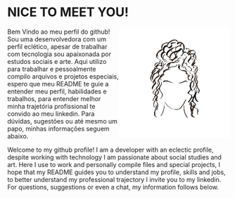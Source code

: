  <link href="style.css" rel="stylesheet">
 
 # NICE TO MEET YOU!
<!--
  INTRO PROFILE
-->

<img align="right" alt="GIF" height="250px" src="giphy.gif" />
  
Bem Vindo ao meu perfil do github! Sou uma desenvolvedora com um perfil eclético, apesar de trabalhar com tecnologia sou apaixonada por estudos sociais e arte. Aqui utilizo para trabalhar e pessoalmente compilo arquivos e projetos especiais, espero que meu README te guie a entender meu perfil, habilidades e trabalhos, para entender melhor minha trajetória profissional te convido ao meu linkedin. Para dúvidas, sugestões ou até mesmo um papo, minhas informações seguem abaixo.

Welcome to my github profile! I am a developer with an eclectic profile, despite working with technology I am passionate about social studies and art. Here I use to work and personally compile files and special projects, I hope that my README guides you to understand my profile, skills and jobs, to better understand my professional trajectory I invite you to my linkedin. For questions, suggestions or even a chat, my information follows below.


<!--
  STATS
## 💻 Some stats
<p align = "left">
  <img src = "https://github-readme-stats.vercel.app/api?username=gabriellearruda&show_icons=true&theme=dracula&line_height=27&v=5&hide_rank=true">
  <img src = "https://github-readme-stats.vercel.app/api/top-langs/?username=gabriellearruda&theme=dracula">
</p>
-->


<svg xmlns="http://www.w3.org/2000/svg" height="200" width="200">
  <mask id="mask" maskUnits="userSpaceOnUse">
    <path d="M 31.9487,100.851 C 96.8992,64.2568 175.699,103.585 161.504,136.176 151.163,159.889 120.894,170.131 88.2534,145.001 62.0856,118.537 58.512,76.2969 69.8584,29.8113" />
  </mask>
  <path mask="url(#mask)" d="M 58.9902,30.707 C 53.2819,46.4929 51.1112,62.0704 51.5918,82.0059 43.1734,84.3378 38.4553,87.1879 34.9297,88.4824 32.3114,89.4368 34.3863,97.3432 38.2891,109.578 43.0064,107.45 47.9678,105.059 53.0879,102.922 56.5396,128.578 65.8829,143.718 77.0391,154.127 89.802,166.132 106.203,172.141 126.244,172.141 132.47,172.141 138.793,170.906 145.232,168.436 151.671,166.082 156.217,163.248 158.902,159.922 160.614,157.88 164.666,149.315 168.205,138.99 170.79,131.695 172.094,126.392 172.094,123.082 172.094,118.156 170.168,113.218 166.297,108.295 162.428,103.37 156.862,99.2856 149.895,95.4316 125.502,81.9217 103.485,76.5884 75.9629,78.3711 74.7667,60.121 78.2384,42.0262 81.3867,34.3184 Z M 93.6055,93.0117 C 102.499,93.0117 111.292,94.8895 119.971,98.6445 128.666,102.514 136.175,107.699 142.5,114.238 148.938,120.776 153.435,126.458 155.461,133.539 152.892,136.537 148.873,140.078 143.949,141.904 139.008,143.831 134.183,144.805 129.473,144.805 116.612,144.805 105.726,140.456 96.8164,131.777 89.1312,124.279 82.5406,114.401 78.4727,95.5977 85.4264,94.0868 91.2409,93.0117 93.6055,93.0117 Z" />
</svg>

<!--
ASSINATURA
  ![Eana Hufwe](https://github.com/blueset/blueset/raw/cda8ec1230cbee16a3a7dc52a4b2272619588233/EanaHandwritingAnimated.svg)

  <p align="center">
  A software engineer who loves building tools, design, typography and Vocaloid.<br>
  <br>
  <a href="https://1a23.com">Portfolio Site</a>
   · <a href="https://blog.1a23.com">Blog</a>
   · <a href="https://twitter.com/blueset">Twitter</a>
  <br>
  <br>
  <br>
  <br>
  </p>
-->
